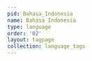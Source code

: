 ```yaml
---
pid: Bahasa_Indonesia
name: Bahasa Indonesia
type: language
order: '02'
layout: tagpage
collection: language_tags
---
```

